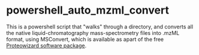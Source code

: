 # powershell_auto_mzml_convert
This is a powershell script that "walks" through a directory, and converts all the native liquid-chromatography mass-spectrometry files into .mzML format, using MSConvert, which is available as apart of the free [Proteowizard software package](https://proteowizard.sourceforge.io/download.html).
